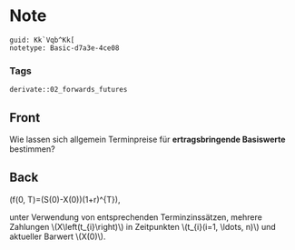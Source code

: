 # Note
```
guid: Kk`Vqb^Kk[
notetype: Basic-d7a3e-4ce08
```

### Tags
```
derivate::02_forwards_futures
```

## Front
Wie lassen sich allgemein Terminpreise für <b>ertragsbringende
Basiswerte</b> bestimmen?

## Back
\(f(0, T)=(S(0)-X(0))(1+r)^{T}\),
<div>
  unter Verwendung von entsprechenden Terminzinssätzen, mehrere
  Zahlungen \(X\left(t_{i}\right)\) in Zeitpunkten \(t_{i}(i=1,
  \ldots, n)\) und aktueller Barwert \(X(0)\).
</div>
